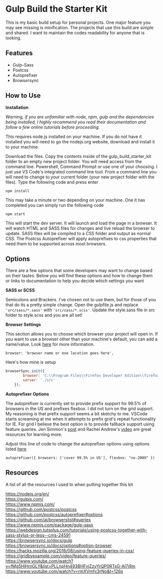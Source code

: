 # Gulp Build the Starter Kit

This is my basic build setup for personal projects. One major feature you may see missing is minification. The projects that use this build are simple and shared. I want to maintain the codes readability for anyone that is looking. 

## Features
+ Gulp-Sass
+ Postcss
+ Autoprefixer
+ Browsersync

## How to Use
**Installation**

_Warning, if you are unfamiliar with node, npm, gulp and the dependencies being installed, I highly recommend you read their documentation and follow a few online tutorials before proceeding._

This requires node.js installed on your machine. If you do not have it installed you will need to go the nodejs.org website, download and install it to your machine.

Download the files. Copy the contents inside of the gulp_build_starter_kit folder to an empty new project folder. You will need access from the command line. Powershell, Command Prompt or use one of your choosing. I just use VS Code's integrated command line tool. From a command line you will need to change to your current folder (your new project folder with the files). Type the following code and press enter
```
npm install
```
This may take a minute or two depending on your machine. One it has completed you can simply run the following code
```
npm start
```
This will start the dev server. It will launch and load the page in a browser. It will watch HTML and SASS files for changes and live reload the browser to update. SASS files will be compiled to a CSS folder and output as normal CSS. The Postcss Autoprefixer will apply autoprefixes to css properties that need them to be supported across most browsers. 

## Options
There are a few options that some developers may want to change based on their tastes. Below you will find these options and how to change them or links to documentation to help you decide which settings you want

**SASS or SCSS**

Semicolons and Brackers. I've chosen not to use them, but for those of you that do its a pretty simple change. Open the gulpfile.js and replace `'src/sass/*.sass'` with `'src/sass/*.scss'`. Update the style.sass file in src folder to style.scss and you are all set!

**Browser Settings**

This section allows you to choose which browser your project will open in. If you want to use a browser other than your machine's default, you can add a name/value. Look [here][1] for more information.
```
browser: 'browser name or exe location goes here',
```
Here's how mine is setup
```js
browserSync.init({
        browser: 'C:\\Program Files\\Firefox Developer Edition\\firefox.exe',
        server: './src'
    });
```
**Autoprefixer Options**

The autoprefixer is currently set to provide prefix support for 99.5% of browsers in the US and prefixes flexbox. I did not turn on the grid support. My reasoning is that prefix support seems a bit sketchy to me. VSCode starts screaming at me when it attempts to prefix grid's repeat functionality for IE. For grid I believe the best option is to provide fallback support using feature queries. Jen Simmon's [post][2] and Rachel Andrew's [video][3] are great resources for learning more.

Adjust this line of code to change the autoprefixer options using options listed [here][4]

```autoprefixer({ browsers: ['cover 99.5% in US'], flexbox: "no-2009" })```

## Resources
A list of all the resources I used to when putting together this kit

https://nodejs.org/en/ <br>
https://gulpjs.com/ <br>
https://www.npmjs.com/ <br>
https://github.com/postcss/postcss <br>
https://github.com/postcss/autoprefixer#options <br>
https://github.com/ai/browserslist#queries <br>
https://www.npmjs.com/package/gulp-sass <br>
https://webdesign.tutsplus.com/tutorials/using-postcss-together-with-sass-stylus-or-less--cms-24591 <br>
https://browsersync.io/docs/gulp <br>
https://browsersync.io/docs/options#option-browser <br>
https://hacks.mozilla.org/2016/08/using-feature-queries-in-css/ <br>
https://gridbyexample.com/video/feature-queries/ <br>
https://www.youtube.com/watch?v=fMg5HlHmGLY&list=PLLnpHn493BHFvjZzyYrQP0RTsG-Al7j9m <br>
https://www.youtube.com/watch?v=rmXVmfx3rNo&t=126s <br>


[1]: https://browsersync.io/docs/options#option-browser
[2]: https://hacks.mozilla.org/2016/08/using-feature-queries-in-css/
[3]: https://gridbyexample.com/video/feature-queries/
[4]: https://github.com/postcss/autoprefixer#options